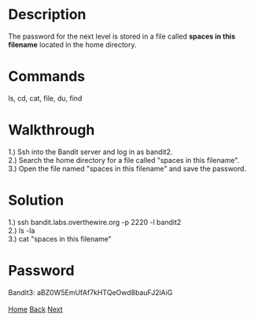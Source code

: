 # Description
The password for the next level is stored in a file called **spaces in this filename** located in the home directory.
# Commands
ls, cd, cat, file, du, find
# Walkthrough
1.) Ssh into the Bandit server and log in as bandit2. <br />
2.) Search the home directory for a file called "spaces in this filename". <br />
3.) Open the file named "spaces in this filename" and save the password.
# Solution
1.) ssh bandit.labs.overthewire.org -p 2220 -l bandit2 <br />
2.) ls -la <br />
3.) cat "spaces in this filename"
# Password
Bandit3: aBZ0W5EmUfAf7kHTQeOwd8bauFJ2lAiG <br /> <br />
[Home](https://github.com/Spagoooti/OverTheWire-Bandit/blob/main/README.md) [Back](https://github.com/Spagoooti/OverTheWire-Bandit/blob/main/Bandit%201%20-%3E%202.md) [Next](https://github.com/Spagoooti/OverTheWire-Bandit/blob/main/Bandit%203%20-%3E%204.md)
